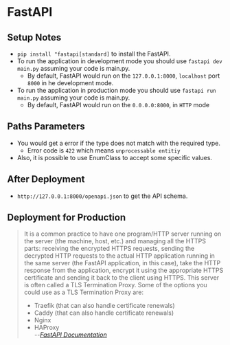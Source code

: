 # FastAPI

## Setup Notes

- `pip install "fastapi[standard]` to install the FastAPI.
- To run the application in development mode you should use `fastapi dev main.py` assuming your code is main.py.
    - By default, FastAPI would run on the `127.0.0.1:8000`, `localhost` port `8000` in he development mode.
- To run the application in production mode you should use `fastapi run main.py` assuming your code is main.py.
    - By default, FastAPI would run on the `0.0.0.0:8000`, in `HTTP` mode

## Paths Parameters
- You would get a error if the type does not match with the required type.
    - Error code is `422` which means `unprocessable entitiy`
- Also, it is possible to use EnumClass to accept some specific values. 


## After Deployment
- `http://127.0.0.1:8000/openapi.json` to get the API schema.



## Deployment for Production

> It is a common practice to have one program/HTTP server running on the server (the machine, host, etc.) and managing all the HTTPS parts: receiving the encrypted HTTPS requests, sending the decrypted HTTP requests to the actual HTTP application running in the same server (the FastAPI application, in this case), take the HTTP response from the application, encrypt it using the appropriate HTTPS certificate and sending it back to the client using HTTPS. This server is often called a TLS Termination Proxy.
> Some of the options you could use as a TLS Termination Proxy are:
> - Traefik (that can also handle certificate renewals)
> - Caddy (that can also handle certificate renewals)
> - Nginx
> - HAProxy\
> --<cite>[FastAPI Documentation](https://fastapi.tiangolo.com/deployment/)</cite>
